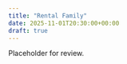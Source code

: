 ```yaml
---
title: "Rental Family"
date: 2025-11-01T20:30:00+00:00
draft: true
---
```


Placeholder for review.
